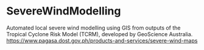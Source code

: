 # SevereWindModelling

Automated local severe wind modelling using GIS from outputs of the Tropical Cyclone Risk Model (TCRM), developed by GeoScience Australia.
https://www.pagasa.dost.gov.ph/products-and-services/severe-wind-maps
